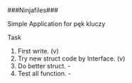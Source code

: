 ###Ninjafiles###

Simple Application for pęk kluczy

Task
1. First write. (v)
2. Try new struct code by Interface. (v)
3. Do better struct. -
4. Test all function. -
